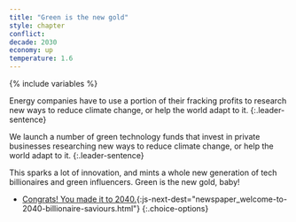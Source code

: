 ```yaml
---
title: "Green is the new gold"
style: chapter
conflict: 
decade: 2030
economy: up
temperature: 1.6
---
```


{% include variables %}


<div data-js-var="css-var-fracking-1" markdown="1" class="hidden">

Energy companies have to use a portion of their fracking profits to research new ways to reduce climate change, or help the world adapt to it.
{:.leader-sentence}

</div>

<div data-js-var="css-var-fracking-0" markdown="1" class="hidden">

We launch a number of green technology funds that invest in private businesses researching new ways to reduce climate change, or help the world adapt to it.
{:.leader-sentence}

</div>

This sparks a lot of innovation, and mints a whole new generation of tech billionaires and green influencers. Green is the new gold, baby!

- [Congrats! You made it to 2040.](part-page_2040.html){:js-next-dest="newspaper_welcome-to-2040-billionaire-saviours.html"}
{:.choice-options}
